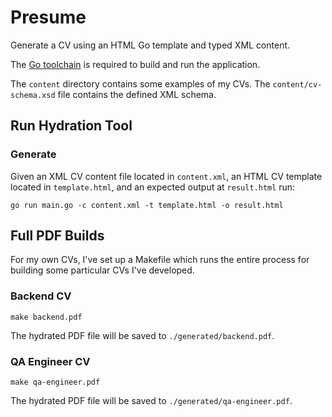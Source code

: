 # Presume

Generate a CV using an HTML Go template and typed XML content.

The [Go toolchain](https://go.dev/dl/) is required to build and run the application.

The `content` directory contains some examples of my CVs. The `content/cv-schema.xsd` file contains the defined XML schema.

## Run Hydration Tool

### Generate

Given an XML CV content file located in `content.xml`, an HTML CV template located in `template.html`, and an expected output at `result.html` run:

`go run main.go -c content.xml -t template.html -o result.html`

## Full PDF Builds

For my own CVs, I've set up a Makefile which runs the entire process for building some particular CVs I've developed.

### Backend CV

`make backend.pdf`

The hydrated PDF file will be saved to `./generated/backend.pdf`.

### QA Engineer CV

`make qa-engineer.pdf`

The hydrated PDF file will be saved to `./generated/qa-engineer.pdf`.
